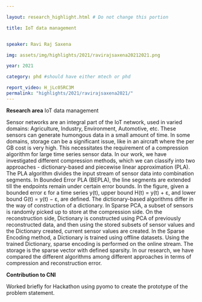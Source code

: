```yaml
---

layout: research_highlight.html # Do not change this portion

title: IoT data management


speaker: Ravi Raj Saxena

img: assets/img/highlights/2021/ravirajsaxena20212021.png

year: 2021

category: phd #should have either mtech or phd

report_video: H_jLc05RC3M
permalink: "highlights/2021/ravirajsaxena2021/"
---
```



**Research area**
IoT data management 

 Sensor networks are an integral part of the IoT network, used in varied domains: Agriculture, 
Industry, Environment, Automotive, etc. These sensors can generate humongous data in a small 
amount of time. In some domains, storage can be a significant issue, like in an aircraft where the per 
GB cost is very high. This necessitates the requirement of a compression algorithm for large time 
series sensor data. In our work, we have investigated different compression methods, which we can 
classify into two approaches - dictionary-based and piecewise linear approximation (PLA). 
The PLA algorithm divides the input stream of sensor data into combination segments. In Bounded 
Error PLA (BEPLA), the line segments are extended till the endpoints remain under certain error 
bounds. In the figure, given a bounded error ε for a time series y(t), upper bound H(t) = y(t) + ε, and 
lower bound G(t) = y(t) − ε, are defined. 
The dictionary-based algorithms differ in the way of construction of a dictionary. In Sparse PCA, a 
subset of sensors is randomly picked up to store at the compression side. On the reconstruction side, 
Dictionary is constructed using PCA of previously reconstructed data, and then using the stored 
subsets of sensor values and the Dictionary created, current sensor values are created. 
In the Sparse Encoding method, a Dictionary is trained using offline datasets. Using the trained 
Dictionary, sparse encoding is performed on the online stream. The storage is the sparse vector with 
defined sparsity. 
In our research, we have compared the different algorithms among different approaches in terms of 
compression and reconstruction error. 

**Contribution to CNI**

Worked briefly for Hackathon using pyomo to create the prototype of the problem statement.